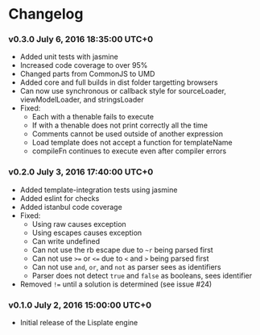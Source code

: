 # Changelog

### v0.3.0 July 6, 2016 18:35:00 UTC+0
- Added unit tests with jasmine
- Increased code coverage to over 95%
- Changed parts from CommonJS to UMD
- Added core and full builds in dist folder targetting browsers
- Can now use synchronous or callback style for sourceLoader, viewModelLoader, and stringsLoader
- Fixed:
    - Each with a thenable fails to execute
    - If with a thenable does not print correctly all the time
    - Comments cannot be used outside of another expression
    - Load template does not accept a function for templateName
    - compileFn continues to execute even after compiler errors

### v0.2.0 July 3, 2016 17:40:00 UTC+0
- Added template-integration tests using jasmine
- Added eslint for checks
- Added istanbul code coverage
- Fixed:
    - Using raw causes exception
    - Using escapes causes exception
    - Can write undefined
    - Can not use the rb escape due to `~r` being parsed first
    - Can not use `>=` or `<=` due to `<` and `>` being parsed first
    - Can not use `and`, `or`, and `not` as parser sees as identifiers
    - Parser does not detect `true` and `false` as booleans, sees identifier
- Removed `!=` until a solution is determined (see issue #24)

### v0.1.0 July 2, 2016 15:00:00 UTC+0
- Initial release of the Lisplate engine
